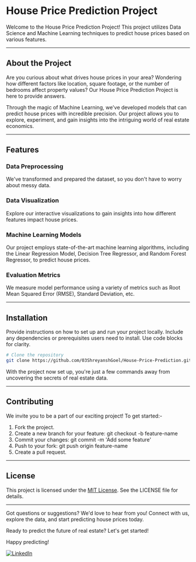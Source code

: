 # House Price Prediction Project

Welcome to the House Price Prediction Project! This project utilizes Data Science and Machine Learning techniques to predict house prices based on various features.

---

## About the Project

Are you curious about what drives house prices in your area? Wondering how different factors like location, square footage, or the number of bedrooms affect property values? Our House Price Prediction Project is here to provide answers.

Through the magic of Machine Learning, we've developed models that can predict house prices with incredible precision. Our project allows you to explore, experiment, and gain insights into the intriguing world of real estate economics.

---

## Features

### Data Preprocessing
We've transformed and prepared the dataset, so you don't have to worry about messy data.

### Data Visualization
Explore our interactive visualizations to gain insights into how different features impact house prices.

### Machine Learning Models
Our project employs state-of-the-art machine learning algorithms, including the Linear Regression Model, Decision Tree Regressor, and Random Forest Regressor, to predict house prices.

### Evaluation Metrics
We measure model performance using a variety of metrics such as Root Mean Squared Error (RMSE), Standard Deviation, etc.

---

## Installation

Provide instructions on how to set up and run your project locally. Include any dependencies or prerequisites users need to install. Use code blocks for clarity.

```bash
# Clone the repository
git clone https://github.com/03ShreyanshGoel/House-Price-Prediction.git
```

With the project now set up, you're just a few commands away from uncovering the secrets of real estate data.

---

## Contributing

We invite you to be a part of our exciting project! To get started:-

1) Fork the project.
2) Create a new branch for your feature: git checkout -b feature-name
3) Commit your changes: git commit -m 'Add some feature'
4) Push to your fork: git push origin feature-name
5) Create a pull request.

---

## License

This project is licensed under the [MIT License](LICENSE). See the LICENSE file for details.

---

Got questions or suggestions? We'd love to hear from you! Connect with us, explore the data, and start predicting house prices today. 

Ready to predict the future of real estate? Let's get started!

Happy predicting! 

[![LinkedIn](https://img.shields.io/badge/LinkedIn-Connect-blue)]([https://www.linkedin.com/in/03shreyanshgoel/])
